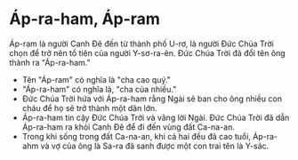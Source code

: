 # Áp-ra-ham, Áp-ram

Áp-ram là người Canh Đê đến từ thành phố U-rơ, là người Đức Chúa Trời chọn để trở nên tổ tiên của người Y-sơ-ra-ên. Đức Chúa Trời đã đổi tên ông thành ra "Áp-ra-ham."
- Tên "Áp-ram" có nghĩa là "cha cao quý."
- "Áp-ra-ham" có nghĩa là, "cha của nhiều."
- Đức Chúa Trời hứa với Áp-ra-ham rằng Ngài sẽ ban cho ông nhiều con cháu để họ sẽ trở thành một dân lớn.
- Áp-ra-ham tin cậy Đức Chúa Trời và vâng lời Ngài. Đức Chúa Trời đã dẫn Áp-ra-ham ra khỏi Canh Đê để đi đến vùng đất Ca-na-an.
- Trong khi sống trong đất Ca-na-an, khi cả hai đều đã cao tuổi, Áp-ra-ahm và vợ của ông là Sa-ra đã sanh được một con trai tên là Y-sác.

